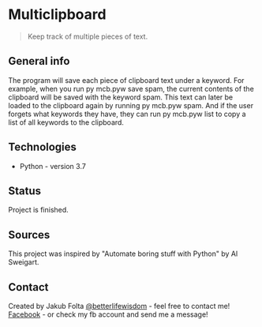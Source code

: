 # Multiclipboard
> Keep track of multiple pieces of text.

## General info
The program will save each piece of clipboard text under a keyword. For example, when you run py mcb.pyw save spam, the
current contents of the clipboard will be saved with the keyword spam. 
This text can later be loaded to the clipboard again by running py mcb.pyw spam. 
And if the user forgets what keywords they have, they can run py mcb.pyw list to copy a list of all keywords to the clipboard.

## Technologies
* Python - version 3.7

## Status
Project is finished.

## Sources
This project was inspired by "Automate boring stuff with Python" by Al Sweigart.

## Contact
Created by Jakub Folta [@betterlifewisdom](https://www.betterlifewisdom.com/) - feel free to contact me!<br/>
[Facebook](https://www.facebook.com/jakub.folta.58) - or check my fb account and send me a message!

